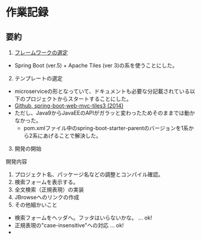 

# 作業記録

## 要約

1. <a href="docs/choosing_framework.md">フレームワークの選定</a>
  - Spring Boot (ver.5) + Apache Tiles (ver 3)の系を使うことにした。
2. テンプレートの選定
  - microserviceの形となっていて、ドキュメントも必要な分記載されている以下のプロジェクトからスタートすることにした。
  - [Github, spring-boot-web-mvc-tiles3 (2014)](https://github.com/mmeany/spring-boot-web-mvc-tiles3)
  - ただし、Java9からJavaEEのAPIがガラッと変わったためそのままでは動かなかった。
    - pom.xmlファイル中のspring-boot-starter-parentのバージョンを1系から2系にあげることで解決した。
3. 開発の開始




開発内容

1. プロジェクト名、パッケージ名などの調整とコンパイル確認。
2. 検索フォームを表示する。
3. 全文検索（正規表現）の実装
4. JBrowseへのリンクの作成
5. その他細かいこと
  - 検索フォームをヘッダへ。フッタはいらないかな。 ... ok!
  - 正規表現の"case-insensitive"への対応 ... ok!
  - <title>を直す。...ok!
  - ゲノムブラウザの表示範囲確認 ... ok! 
  - 設定を設定ファイルから読み込むようにする。 ... ok!
  - resetボタンを効かせる。 ... ok!
  - CSSの適用
    - マウスオーバー時の背景色を変えてユーザーの行ずれミスを防ぐ ... ok!
	- JBrowseへのリンクをアイコンで表現する。 ... ok!
	  - http://olivero.info/bari/h/hyperlink-button-icon/
	  - ロイヤリティーの問題の調査と解消が必要
6. 全体の調整 => リリース
  - DS text searchのドキュメントを作る ... ok!
7. さらに続きの細かいこと
  - rgm12のコンテナの中にDS text searchをインストール
  - トップページつくる
  - コンテナをリリース (rgm01にWebサーバー立ててrgm22をマウントしとけばいいんでしょ)
8. CSSの整理
  - 全体配置
  - リンクアイコンのロイヤリティー問題の調査・解消が必要
9. JBrowseのプラグイン (Dojoの勉強)




## CSSの適用

- トップページ作成 -- ?? JBrowseにメニューを追加する方が良いのでは？
- そのためにはプラグインシステムを解読しないといけない。頑張ってもいいが、解読には時間がかかるから、後の話。

そうするとまずはトップページか。トップページは一定以上凝らなくていい。小平さんのこれでいいや。

text searchにCSS適用 <= 適用してみたがあまり効果なし。配置に関するCSSが効いてないからでしょう。

- CSSの勉強からですな。。<= 後回し。




## Apache Tiles

### 参考文献

Spring5 + tilesのtutorialとしては以下の記事がある。

- [Bealdung, Apache Tiles Integration with Spring MVC (2018)](https://www.baeldung.com/spring-mvc-apache-tiles)


- [Github, spring-boot-web-mvc-tiles3 (2014)](https://github.com/mmeany/spring-boot-web-mvc-tiles3)




結局
以下をテンプレートとして使うこととした。

[Github, spring-boot-web-mvc-tiles3 (2014)](https://github.com/mmeany/spring-boot-web-mvc-tiles3)

ポイントは以下の通り。

- ドキュメントが十分書いてある。
- そのままだとwarファイルができるが、これをtomcat配下に入れるのではなくmicroservice的にwarの中にtomcatが入る形になっている。
- Java9からJavaEEの構成が変わってしまったため、そのままではJava9以降のJDKでは動かない。
  - https://stackoverflow.com/questions/43574426/how-to-resolve-java-lang-noclassdeffounderror-javax-xml-bind-jaxbexception-in-j
  - このエラーが起こらないようにするには、spring-boot-starter-parentのバージョンを2.x系統にあげればよい。
  
pom.xmlを修正

    <parent>
        <groupId>org.springframework.boot</groupId>
        <artifactId>spring-boot-starter-parent</artifactId>
        <version>2.0.4.RELEASE</version>
        <relativePath /> <!-- lookup parent from repository -->
    </parent>
	
    <groupId>com.mvmlabs.spring-boot-play</groupId>
    <artifactId>spring-boot-web-mvc-tiles3</artifactId>
    <version>1.0</version>
    <packaging>jar</packaging>


コンパイル

    mvn -Dmaven.test.skip=true clean package

実行

    java -jar target\spring-boot-web-mvc-tiles3-1.0.war --debug

pom.xmlのなかで拡張子をwarと指定してある。これをjarに直せば、いわゆるmicroserviceのお作法通りとなる。


これで動作した!!

Confirm static content can be accessed:

    http://localhost:8080/static/index.html
    http://localhost:8080/index.html

Note: The first URL above demostrates Spring Boot mapping of static resources The second URL above demonstrates default index.html mapping provided by Spring Boot

Confirm that Spring MVC has been configured as expected

    http://localhost:8080/home
    http://localhost:8080/greet?name=Mark
    http://localhost:8080/greet/Mark

All done here.


## トップ画面を作る

### http://localhost:8080/ でトップ画面が出るようにする。

Controllerを書く。

	@Controller
	public class GreetingController {
		private Log log = LogFactory.getLog(this.getClass());

		@RequestMapping(value = "/", method=RequestMethod.GET)
		public String home() {
			return "site.homepage";
		}


		@RequestMapping(value = "/search", method={GET, POST})
		public ModelAndView search {

			return new ModelAndView("site.greeting", "name", name);
		}
	}





